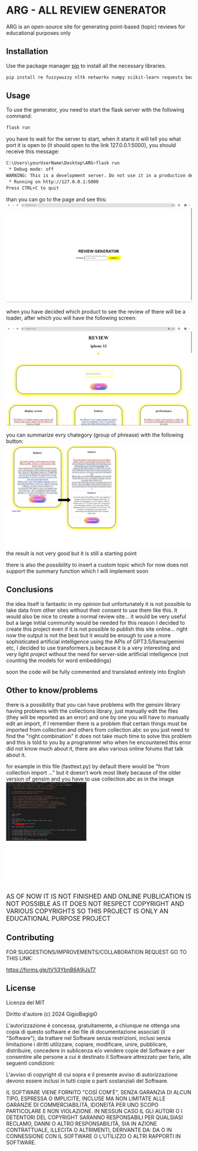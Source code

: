 # ARG - ALL REVIEW GENERATOR

ARG is an open-source site for generating point-based (topic) reviews for educational purposes only

## Installation

Use the package manager [pip](https://pip.pypa.io/en/stable/) to install all the necessary libraries.

```bash
pip install re fuzzywuzzy nltk networkx numpy scikit-learn requests beautifulsoup4 concurrent.futures flask gensim==3.8.1 spacy wikipedia googlesearch
```
## Usage
To use the generator, you need to start the flask server with the following command:
```bash
flask run
```
you have to wait for the server to start, when it starts it will tell you what port it is open to (it should open to the link 127.0.0.1:5000), you should receive this message:
```bash 
C:\Users\yourUserName\Desktop\ARG>flask run
 * Debug mode: off
WARNING: This is a development server. Do not use it in a production deployment. Use a production WSGI server instead.
 * Running on http://127.0.0.1:5000
Press CTRL+C to quit
```
than you can go to the page and see this:
![START](/start.png "")

when you have decided which product to see the review of there will be a loader, after which you will have the following screen:

![out](/out.png "")

you can summarize evry chategory (group of phrease) with the following button: 
![sum](/sum.png "")
the result is not very good but it is still a starting point

there is also the possibility to insert a custom topic which for now does not support the summary function which I will implement soon
## Conclusions
the idea itself is fantastic in my opinion but unfortunately it is not possible to take data from other sites without their consent to use them like this. It would also be nice to create a normal review site... it would be very useful but a large initial community would be needed for this reason I decided to create this project even if it is not possible to publish this site online... right now the output is not the best but it would be enough to use a more sophisticated artificial intelligence using the APIs of GPT3.5/llama/gemini etc, I decided to use transformers.js because it is a very interesting and very light project without the need for server-side artificial intelligence (not counting the models for word embeddings)

soon the code will be fully commented and translated entirely into English
## Other to know/problems
there is a possibility that you can have problems with the gensim library having problems with the collections library, just manually edit the files (they will be reported as an error) and one by one you will have to manually edit an import, if I remember there is a problem that certain things must be imported from collection and others from collection.abc so you just need to find the "right combination" it does not take much time to solve this problem and this is told to you by a programmer who when he encountered this error did not know much about it, there are also various online forums that talk about it.

for example in this file (fasttext.py) by default there would be "from collection import ..." but it doesn't work most likely because of the older version of gensim and you have to use collection.abc as in the image
![p](/colProblems.png 'p')

<span style="font-size:larger;">AS OF NOW IT IS NOT FINISHED AND ONLINE PUBLICATION IS NOT POSSIBLE AS IT DOES NOT RESPECT COPYRIGHT AND VARIOUS COPYRIGHTS SO THIS PROJECT IS ONLY AN EDUCATIONAL PURPOSE PROJECT</span>

## Contributing

FOR SUGGESTIONS/IMPROVEMENTS/COLLABORATION REQUEST GO TO THIS LINK: 

https://forms.gle/tV1i3YbnB6A9iJsT7

## License
Licenza del MIT

Diritto d'autore (c) 2024 GigioBagigi0

L'autorizzazione è concessa, gratuitamente, a chiunque ne ottenga una copia
di questo software e dei file di documentazione associati (il "Software"), da trattare
nel Software senza restrizioni, inclusi senza limitazione i diritti
utilizzare, copiare, modificare, unire, pubblicare, distribuire, concedere in sublicenza e/o vendere
copie del Software e per consentire alle persone a cui è destinato il Software
attrezzato per farlo, alle seguenti condizioni:

L'avviso di copyright di cui sopra e il presente avviso di autorizzazione devono essere inclusi in tutti
copie o parti sostanziali del Software.

IL SOFTWARE VIENE FORNITO "COSÌ COM'È", SENZA GARANZIA DI ALCUN TIPO, ESPRESSA O
IMPLICITE, INCLUSE MA NON LIMITATE ALLE GARANZIE DI COMMERCIABILITÀ,
IDONEITÀ PER UNO SCOPO PARTICOLARE E NON VIOLAZIONE. IN NESSUN CASO IL
GLI AUTORI O I DETENTORI DEL COPYRIGHT SARANNO RESPONSABILI PER QUALSIASI RECLAMO, DANNI O ALTRO
RESPONSABILITÀ, SIA IN AZIONE CONTRATTUALE, ILLECITA O ALTRIMENTI, DERIVANTE DA:
DA O IN CONNESSIONE CON IL SOFTWARE O L'UTILIZZO O ALTRI RAPPORTI IN
SOFTWARE.